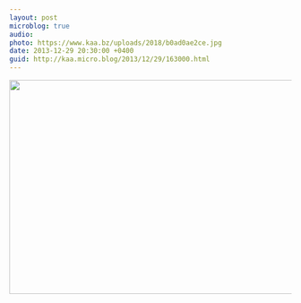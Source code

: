 ```yaml
---
layout: post
microblog: true
audio: 
photo: https://www.kaa.bz/uploads/2018/b0ad0ae2ce.jpg
date: 2013-12-29 20:30:00 +0400
guid: http://kaa.micro.blog/2013/12/29/163000.html
---
```

<img src="https://www.kaa.bz/uploads/2018/b0ad0ae2ce.jpg" alt="" width="840" height="382" class="alignnone size-full wp-image-968" />
